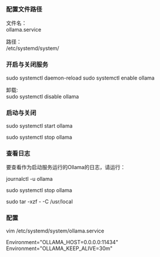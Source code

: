 ### 配置文件路径
文件名：  
ollama.service

路径：  
/etc/systemd/system/

### 开启与关闭服务
sudo systemctl daemon-reload
sudo systemctl enable ollama

卸载:  
sudo systemctl disable ollama

### 启动与关闭
sudo systemctl start ollama

sudo systemctl stop ollama


### 查看日志
要查看作为启动服务运行的Ollama的日志，请运行：

journalctl -u ollama



sudo systemctl stop ollama

sudo tar -xzf - -C /usr/local


### 配置
vim /etc/systemd/system/ollama.service 

Environment="OLLAMA_HOST=0.0.0.0:11434"
Environment="OLLAMA_KEEP_ALIVE=30m"